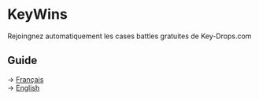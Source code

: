 # KeyWins
Rejoingnez automatiquement les cases battles gratuites de Key-Drops.com

## Guide
-> <a href="https://github.com/KucoDEV/KeyWins">Français</a>
<br>
-> <a href="https://github.com/KucoDEV/KeyWins">English</a>
